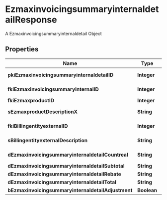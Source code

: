 

# EzmaxinvoicingsummaryinternaldetailResponse

A Ezmaxinvoicingsummaryinternaldetail Object

## Properties

| Name | Type | Description | Notes |
|------------ | ------------- | ------------- | -------------|
|**pkiEzmaxinvoicingsummaryinternaldetailID** | **Integer** | The unique ID of the Ezmaxinvoicingsummaryinternaldetail |  [optional] |
|**fkiEzmaxinvoicingsummaryinternalID** | **Integer** | The unique ID of the Ezmaxinvoicingsummaryinternal |  [optional] |
|**fkiEzmaxproductID** | **Integer** | The unique ID of the Ezmaxproduct |  |
|**sEzmaxproductDescriptionX** | **String** | The description of the Ezmaxproduct in the language of the requester |  |
|**fkiBillingentityexternalID** | **Integer** | The unique ID of the Billingentityexternal |  |
|**sBillingentityexternalDescription** | **String** | The description of the Billingentityexternal |  |
|**dEzmaxinvoicingsummaryinternaldetailCountreal** | **String** | The count item invoiced for the product |  |
|**dEzmaxinvoicingsummaryinternaldetailSubtotal** | **String** | The subtotal invoiced for the product |  |
|**dEzmaxinvoicingsummaryinternaldetailRebate** | **String** | The rebate for the product |  |
|**dEzmaxinvoicingsummaryinternaldetailTotal** | **String** | The total invoiced for the product |  |
|**bEzmaxinvoicingsummaryinternaldetailAdjustment** | **Boolean** | Whether if it&#39;s an adjustment |  |



